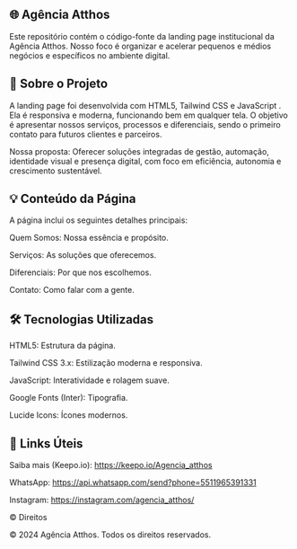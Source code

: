 
## 🌐 Agência Atthos

Este repositório contém o código-fonte da landing page institucional da Agência Atthos.
Nosso foco é organizar e acelerar pequenos e médios negócios e específicos no ambiente digital.

## 🚀 Sobre o Projeto
A landing page foi desenvolvida com HTML5, Tailwind CSS e JavaScript . Ela é responsiva e moderna, funcionando bem em qualquer tela. O objetivo é apresentar nossos serviços, processos e diferenciais, sendo o primeiro contato para futuros clientes e parceiros.

Nossa proposta: Oferecer soluções integradas de gestão, automação, identidade visual e presença digital, com foco em eficiência, autonomia e crescimento sustentável.

## 💡 Conteúdo da Página
A página inclui os seguintes detalhes principais:

Quem Somos: Nossa essência e propósito.

Serviços: As soluções que oferecemos.

Diferenciais: Por que nos escolhemos.

Contato: Como falar com a gente.

## 🛠 Tecnologias Utilizadas
HTML5: Estrutura da página.

Tailwind CSS 3.x: Estilização moderna e responsiva.

JavaScript: Interatividade e rolagem suave.

Google Fonts (Inter): Tipografia.

Lucide Icons: Ícones modernos.

## 🔗 Links Úteis

Saiba mais (Keepo.io): https://keepo.io/Agencia_atthos

WhatsApp: https://api.whatsapp.com/send?phone=5511965391331

Instagram: https://instagram.com/agencia_atthos/

© Direitos

© 2024 Agência Atthos. Todos os direitos reservados.
